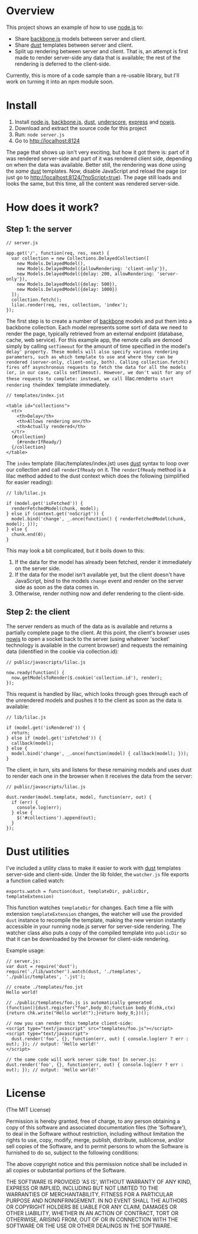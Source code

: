 # Overview

This project shows an example of how to use [node.js](http://nodejs.org/) to:

* Share [backbone.js](http://documentcloud.github.com/backbone/) models between server and client.
* Share [dust](http://akdubya.github.com/dustjs/) templates between server and client.
* Split up rendering between server and client. That is, an attempt is first made to render server-side any data that is available; the rest of the rendering is deferred to the client-side.

Currently, this is more of a code sample than a re-usable library, but I'll work on turning it into an npm module soon.

# Install

1. Install [node.js](http://nodejs.org/), [backbone.js](http://documentcloud.github.com/backbone/), [dust](http://akdubya.github.com/dustjs/), [underscore](http://documentcloud.github.com/underscore/), [express](http://expressjs.com/) and [nowjs](http://nowjs.com/).
1. Download and extract the source code for this project
1. Run: `node server.js`
1. Go to [http://localhost:8124](http://localhost:8124/)

The page that shows up isn't very exciting, but how it got there is: part of it was rendered server-side and part of it was rendered client side, depending on when the data was available. Better still, the rendering was done using the *same* [dust](http://akdubya.github.com/dustjs/) templates. Now, disable JavaScript and reload the page (or just go to [http://localhost:8124/?noScript=true](http://localhost:8124?noScript=true)). The page still loads and looks the same, but this time, all the content was rendered server-side. 

# How does it work?

## Step 1: the server
    // server.js
    
    app.get('/', function(req, res, next) {
      var collection = new Collections.DelayedCollection([
        new Models.DelayedModel(), 
        new Models.DelayedModel({allowRendering: 'client-only'}),
        new Models.DelayedModel({delay: 200, allowRendering: 'server-only'}), 		
        new Models.DelayedModel({delay: 500}), 		
        new Models.DelayedModel({delay: 1000})
      ]);	
      collection.fetch();
      lilac.render(req, res, collection, 'index');
    });

The first step is to create a number of [backbone](http://documentcloud.github.com/backbone/) models and put them into a backbone collection. Each model represents some sort of data we need to render the page, typically retrieved from an external endpoint (database, cache, web service). For this example app, the remote calls are demoed simply by calling `setTimeout` for the amount of time specified in the model's `delay' property. These models will also specify various rendering parameters, such as which template to use and where they can be rendered (server-only, client-only, both). Calling collection.fetch() fires off asynchronous requests to fetch the data for all the models (or, in our case, calls setTimeout). However, we don't wait for any of these requests to complete: instead, we call `lilac.render` to start rendering the `index` template immediately. 

    // templates/index.jst
    
    <table id="collections">
      <tr>
        <th>Delay</th>
        <th>Allows rendering on</th>
        <th>Actually rendered</th>
      </tr>
      {#collection}
        {#renderIfReady/}
      {/collection}
    </table>

The `index` template (lilac/templates/index.jst) uses [dust](http://akdubya.github.com/dustjs/) syntax to loop over our collection and call `renderIfReady` on it. The `renderIfReady` method is a lilac method added to the dust context which does the following (simplified for easier reading):

    // lib/lilac.js
    
    if (model.get('isFetched')) {	
      renderFetchedModel(chunk, model);
    } else if (context.get('noScript')) {
      model.bind('change', _.once(function() { renderFetchedModel(chunk, model); }));
    } else {
      chunk.end(0);
    }

This may look a bit complicated, but it boils down to this:

1. If the data for the model has already been fetched, render it immediately on the server side.
1. If the data for the model isn't available yet, but the client doesn't have JavaScript, bind to the models `change` event and render on the server side as soon as the data comes in.
1. Otherwise, render nothing now and defer rendering to the client-side.

## Step 2: the client

The server renders as much of the data as is available and returns a partially complete page to the client. At this point, the client's browser uses [nowjs](http://nowjs.com/) to open a socket back to the server (using whatever 'socket' technology is available in the current browser) and requests the remaining data (identified in the cookie via collection.id):

    // public/javascripts/lilac.js
    
    now.ready(function() {
      now.getModelsToRender($.cookie('collection.id'), render);
    });
    
This request is handled by lilac, which looks through goes through each of the unrendered models and pushes it to the client as soon as the data is available:

    // lib/lilac.js
    
    if (model.get('isRendered')) {
      return;
    } else if (model.get('isFetched')) {
      callback(model);
    } else {
      model.bind('change', _.once(function(model) { callback(model); }));
    }

The client, in turn, sits and listens for these remaining models and uses dust to render each one in the browser when it receives the data from the server:

    // public/javascripts/lilac.js
    
    dust.render(model.template, model, function(err, out) {
      if (err) {
        console.log(err); 
      } else {
        $('#collections').append(out);
      }
    });	

# Dust utilities

I've included a utility class to make it easier to work with [dust](http://akdubya.github.com/dustjs/) templates server-side and client-side. Under the lib folder, the `watcher.js` file exports a function called watch:

    exports.watch = function(dust, templateDir, publicDir, templateExtension)

This function watches `templateDir` for changes. Each time a file with extension `templateExtension` changes, the watcher will use the provided `dust` instance to recompile the template, making the new version instantly accessible in your running node.js server for server-side rendering. The watcher class also puts a copy of the compiled template into `publicDir` so that it can be downloaded by the browser for client-side rendering.

Example usage:

    // server.js:
    var dust = require('dust');
    require('./lib/watcher').watch(dust, './templates', './public/templates', '.jst');

    // create ./templates/foo.jst
    Hello world!

    // ./public/templates/foo.js is automatically generated
    (function(){dust.register("foo",body_0);function body_0(chk,ctx){return chk.write("Hello world!");}return body_0;})();

    // now you can render this template client-side:
    <script type="text/javascript" src="templates/foo.js"></script>
    <script type="text/javascript">
      dust.render('foo', {}, function(err, out) { console.log(err ? err : out); }); // output: 'Hello world!'  
    </script>

    // the same code will work server side too! In server.js:
    dust.render('foo', {}, function(err, out) { console.log(err ? err : out); }); // output: 'Hello world!'

# License

(The MIT License)

Permission is hereby granted, free of charge, to any person obtaining a copy of this software and associated documentation files (the 'Software'), to deal in the Software without restriction, including without limitation the rights to use, copy, modify, merge, publish, distribute, sublicense, and/or sell copies of the Software, and to permit persons to whom the Software is furnished to do so, subject to the following conditions:

The above copyright notice and this permission notice shall be included in all copies or substantial portions of the Software.

THE SOFTWARE IS PROVIDED 'AS IS', WITHOUT WARRANTY OF ANY KIND, EXPRESS OR IMPLIED, INCLUDING BUT NOT LIMITED TO THE WARRANTIES OF MERCHANTABILITY, FITNESS FOR A PARTICULAR PURPOSE AND NONINFRINGEMENT. IN NO EVENT SHALL THE AUTHORS OR COPYRIGHT HOLDERS BE LIABLE FOR ANY CLAIM, DAMAGES OR OTHER LIABILITY, WHETHER IN AN ACTION OF CONTRACT, TORT OR OTHERWISE, ARISING FROM, OUT OF OR IN CONNECTION WITH THE SOFTWARE OR THE USE OR OTHER DEALINGS IN THE SOFTWARE.
